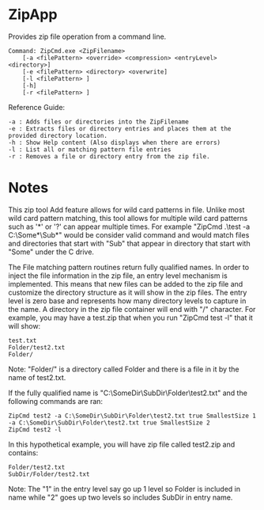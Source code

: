 # ZipApp
Provides zip file operation from a command line.   

```
Command: ZipCmd.exe <ZipFilename> 
	[-a <filePattern> <override> <compression> <entryLevel> <directory>] 
	[-e <filePattern> <directory> <overwrite] 
	[-l <filePattern> ]
	[-h] 
	[-r <filePattern> ]  
```
Reference Guide:
```
-a : Adds files or directories into the ZipFilename
-e : Extracts files or directory entries and places them at the provided directory location.
-h : Show Help content (Also displays when there are errors)
-l : List all or matching pattern file entries
-r : Removes a file or directory entry from the zip file.
```

# Notes

This zip tool Add feature allows for wild card patterns in file.   Unlike most wild card pattern matching, this tool allows for multiple wild card patterns such as '\*' or '?' can appear multiple times.  For example "ZipCmd .\test -a C:\Some\*\Sub\*" would be consider valid command and would match files and directories that start with "Sub" that appear in directory that start with "Some" under the C drive. 

The File matching pattern routines return fully qualified names. In order to inject the file information in the zip file, an entry level mechanism is implemented.  This means that new files can be added to the zip file and customize the directory structure as it will show in the zip files.  The entry level is zero base and represents how many directory levels to capture in the name.  A directory in the zip file container will end with "/" character.   For example, you may have a test.zip that when you run "ZipCmd test -l" that it will show:

```
test.txt 
Folder/test2.txt
Folder/
```

Note: "Folder/" is a directory called Folder and there is a file in it by the name of test2.txt.

If the fully qualified name is "C:\SomeDir\SubDir\Folder\test2.txt" and the following commands are ran:

```
ZipCmd test2 -a C:\SomeDir\SubDir\Folder\test2.txt true SmallestSize 1 -a C:\SomeDir\SubDir\Folder\test2.txt true SmallestSize 2
ZipCmd test2 -l
```


In this hypothetical example, you will have zip file called test2.zip and contains:

```
Folder/test2.txt
SubDir/Folder/test2.txt
```

Note: The "1" in the entry level say go up 1 level so Folder is included in name while "2" goes up two levels so includes SubDir in entry name.

